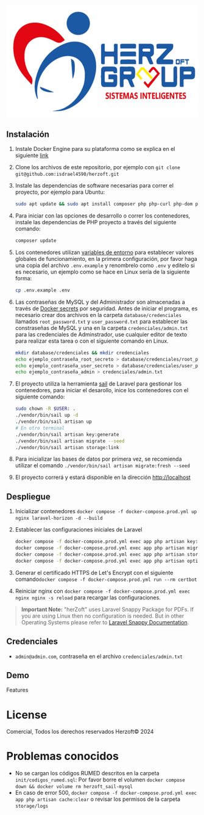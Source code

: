 <picture>
    <source srcset="public/images/LOGOHERZ.jpg"  
            media="(prefers-color-scheme: dark)">
    <img src="public/images/LOGOHERZ.jpg" alt="App Logo">
</picture>

## Instalación

1. Instale Docker Engine para su plataforma como se explica en el siguiente [link](https://docs.docker.com/engine/install/)
2. Clone los archivos de este repositorio, por ejemplo con `git clone git@github.com:isdrael4590/herzoft.git`
3. Instale las dependencias de software necesarias para correr el proyecto, por ejemplo para Ubuntu:

    ```bash
    sudo apt update && sudo apt install composer php php-curl php-dom php-gd php-zip
    ```

4. Para iniciar con las opciones de desarrollo o correr los contenedores, instale las dependencias de PHP proyecto a través del siguiente comando:

    ```bash
    composer update
    ```

5. Los contenedores utilizan [variables de entorno](https://docs.docker.com/compose/environment-variables/set-environment-variables/) para establecer valores globales de funcionamiento, en la primera configuración, por favor haga una copia del archivo `.env.example` y renombrelo como `.env` y editelo si es necesario, un ejemplo como se hace en Linux sería de la siguiente forma:

    ```bash
    cp .env.example .env
    ```

6. Las contraseñas de MySQL y del Administrador son almacenadas a través de [Docker secrets](`https://docs.docker.com/compose/use-secrets/`) por seguridad. Antes de iniciar el programa, es necesario crear dos archivos en la carpeta `database/credenciales` llamados `root_password.txt` y `user_password.txt` para establecer las constraseñas de MySQL y una en la carpeta `credenciales/admin.txt` para las credenciales de Adminstrador, use cualquier editor de texto para realizar esta tarea o con el siguiente comando en Linux.

    ```bash
    mkdir database/credenciales && mkdir credenciales
    echo ejemplo_contraseña_root_secreto > database/credenciales/root_password.txt
    echo ejemplo_contraseña_user_secreto > database/credenciales/user_password.txt
    echo ejemplo_contraseña_admin > credenciales/admin.txt

    ```

7. El proyecto utiliza la herramienta [sail](https://laravel.com/docs/8.x/sail) de Laravel para gestionar los contenedores, para iniciar el desarollo, inice los contenedores con el siguiente comando:

    ```bash
    sudo chown -R $USER: .
    ./vendor/bin/sail up -d
    ./vendor/bin/sail artisan up
    # En otro terminal
    ./vendor/bin/sail artisan key:generate 
    ./vendor/bin/sail artisan migrate --seed 
    ./vendor/bin/sail artisan storage:link 
    ```

8. Para inicializar las bases de datos por primera vez, se recomienda utilizar el comando `./vendor/bin/sail artisan migrate:fresh --seed`
9. El proyecto correrá y estará disponible en la dirección [http://localhost](http://localhost)

## Despliegue

1. Inicializar contenedores `docker compose -f docker-compose.prod.yml up nginx laravel-horizon -d --build`
2. Establecer las configuraciones iniciales de Laravel

    ```bash
    docker compose -f docker-compose.prod.yml exec app php artisan key:generate
    docker compose -f docker-compose.prod.yml exec app php artisan migrate:fresh --seed
    docker compose -f docker-compose.prod.yml exec app php artisan storage:link
    docker compose -f docker-compose.prod.yml exec app php artisan optimize
    ```

3. Generar el certificado HTTPS de Let's Encrypt con el siguiente comando`docker compose -f docker-compose.prod.yml run --rm certbot`
4. Reiniciar nginx con `docker compose -f docker-compose.prod.yml exec nginx nginx -s reload` para recargar las configuraciones.

> **Important Note:** "herZoft" uses Laravel Snappy Package for PDFs. If you are using Linux then no configuration is needed. But in other Operating Systems please refer to [Laravel Snappy Documentation](https://github.com/barryvdh/laravel-snappy).
>
## Credenciales

- `admin@admin.com`, contraseña en el archivo `credenciales/admin.txt`

## Demo

Features

# License

Comercial, Todos los derechos reservados Herzoft© 2024

# Problemas conocidos

- No se cargan los códigos RUMED descritos en la carpeta `init/codigos_rumed.sql`: Por favor borre el volumen `docker compose down && docker volume rm herzoft_sail-mysql`
- En caso de error 500, `docker compose -f docker-compose.prod.yml exec app php artisan cache:clear` o revisar los permisos de la carpeta `storage/logs`
